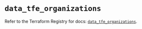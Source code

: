 # `data_tfe_organizations`

Refer to the Terraform Registry for docs: [`data_tfe_organizations`](https://registry.terraform.io/providers/hashicorp/tfe/0.56.0/docs/data-sources/organizations).

